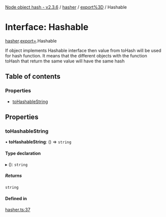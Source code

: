 [Node object hash - v2.3.6](../README.md) / [hasher](../modules/hasher.md) / [export%3D](../modules/hasher.export_.md) / Hashable

# Interface: Hashable

[hasher](../modules/hasher.md).[export=](../modules/hasher.export_.md).Hashable

If object implements Hashable interface then value from toHash
will be used for hash function. It means that the different objects
with the function toHash that return the same value will have the same hash

## Table of contents

### Properties

- [toHashableString](hasher.export_.hashable.md#tohashablestring)

## Properties

### toHashableString

• **toHashableString**: () => `string`

#### Type declaration

▸ (): `string`

##### Returns

`string`

#### Defined in

[hasher.ts:37](https://github.com/SkeLLLa/node-object-hash/blob/f48c0c9/src/hasher.ts#L37)
